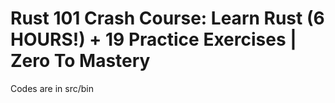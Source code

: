 ﻿# Rust 101 Crash Course: Learn Rust (6 HOURS!) + 19 Practice Exercises | Zero To Mastery
Codes are in src/bin
